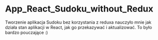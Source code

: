 # App_React_Sudoku_without_Redux

Tworzenie aplikacja Sudoku bez korzystania z reduxa nauczyło mnie jak działa stan aplikacji w React, jak go przekazywać i aktualizować. To było bardzo pouczające :)

